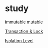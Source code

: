 # study

[immutable mutable](https://github.com/77kkyu/study/tree/main/immutable_mutable)

[Transaction & Lock ](https://github.com/77kkyu/study/tree/main/jpa-lock)

[Isolation Level](https://github.com/77kkyu/study/tree/main/jpa-lock)